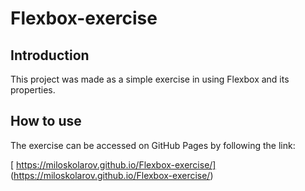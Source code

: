 # Flexbox-exercise

## Introduction

This project was made as a simple exercise in using Flexbox and its properties.

## How to use

The exercise can be accessed on GitHub Pages by following the link:

[ https://miloskolarov.github.io/Flexbox-exercise/] (https://miloskolarov.github.io/Flexbox-exercise/)
